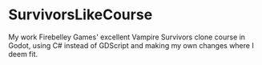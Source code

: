 # SurvivorsLikeCourse
My work Firebelley Games' excellent Vampire Survivors clone course in Godot, using C# instead of GDScript and making my own changes where I deem fit.
